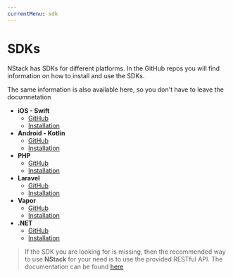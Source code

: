 ```yaml
---
currentMenu: sdk
---
```


# SDKs

NStack has SDKs for different platforms. In the GitHub repos you will find information on how to install and use the SDKs. 

The same information is also available here, so you don't have to leave the documnetation

* **iOS - Swift** 
  * [GitHub](https://github.com/nstack-io/ios-sdk)
  * [Installation](../docs/guides/iOS/ios.html)
* **Android - Kotlin**
  * [GitHub](https://github.com/nstack-io/android-sdk)
  * [Installation](../docs/guides/Android/android-installation.html)
* **PHP**
  * [GitHub](https://github.com/nstack-io/php-sdk)
  * [Installation](../docs/guides/PHP/php-installation.html)
* **Laravel**
  * [GitHub](https://github.com/nstack-io/laravel-sdk)
  * [Installation](../docs/guides/Laravel/laravel-installation.html)
* **Vapor**
  * [GitHub](https://github.com/nodes-vapor/nstack)
  * [Installation](../docs/guides/Vapor/vapor-installation.html)
* **.NET**
  * [GitHub](https://github.com/nstack-io/dotnetstandard-sdk)
  * [Installation](../docs/guides/DotNET/dotnet-installation.html)

> If the SDK you are looking for is missing, then the recommended way to use **NStack** for your need is to use the provided RESTful API. The documentation can be found [here](https://documenter.getpostman.com/view/12675/S1a8yjgk)
